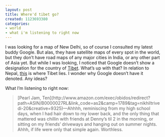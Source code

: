 ```yaml
---
layout: post
title: Where'd tibet go?
created: 1123693380
categories:
- world
- what i'm listening to right now
---
```

I was looking for a map of New Delhi, so of course I consulted my latest buddy Google. But alas, they have satellite maps of every spot in the world, but they don’t have road maps of any major cities in India, or any other part of Asia yet. But while I was looking, I noticed that Google doesn’t show a designation for the country of [Tibet](http://maps.google.com/maps?q=india&ll=29.113775,85.517578&spn=21.602394,31.645020&t=h&hl=en). What’s up with that? In relation to Nepal, [this](http://www.cots.com.cn/handbook/img/tibet_map.jpg) is where Tibet lies. I wonder why Google doesn’t have it denoted. Any ideas?

What I’m listening to right now:
<blockquote>
    [Pearl Jam, Ten](http://www.amazon.com/exec/obidos/redirect?path=ASIN/B0000027RL&link_code=as2&camp=1789&tag=nikhiltrivedi-20&creative=9325)—Ahhhh, reminiscing from my high school days, when I had hair down to my lower back, and the only thing that mattered was chillin with friends at Denny’s til 2 in the morning, or sitting on my friends’ driveways and hanging out on summer nights. Ahhh, if life were only that simple again. Worthless.
</blockquote>

